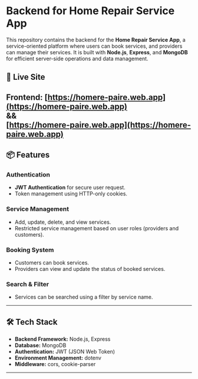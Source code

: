 # Backend for Home Repair Service App

This repository contains the backend for the **Home Repair Service App**, a service-oriented platform where users can book services, and providers can manage their services. It is built with **Node.js**, **Express**, and **MongoDB** for efficient server-side operations and data management.

## 🚀 Live Site
Frontend: [https://homere-paire.web.app](https://homere-paire.web.app)  
  &&  
[https://homere-paire.web.app](https://homere-paire.web.app)  
---

## 📦 Features

### Authentication
- **JWT Authentication** for secure user request.
- Token management using HTTP-only cookies.

### Service Management
- Add, update, delete, and view services.
- Restricted service management based on user roles (providers and customers).

### Booking System
- Customers can book services.
- Providers can view and update the status of booked services.

### Search & Filter
- Services can be searched using a filter by service name.

---

## 🛠️ Tech Stack
- **Backend Framework:** Node.js, Express
- **Database:** MongoDB
- **Authentication:** JWT (JSON Web Token)
- **Environment Management:** dotenv
- **Middleware:** cors, cookie-parser

---

